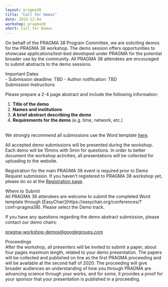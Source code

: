 ```yaml
---
layout: pragma38
title: "Call for Demos"
date: 2019-12-04
workshop: pragma38
short: Call for Demos
---
```


On behalf of the PRAGMA 38 Program Committee, we are soliciting demos for the
PRAGMA 38 workshop. The demo session offers opportunities to showcase
applications/test-bed developed under PRAGMA for the potential broader use by
the community. All PRAGMA 38 attendees are encouraged to submit abstracts to
the demo sessions.

<div class="border38">Important Dates</div>
- Submission deadline: TBD
- Author notification: TBD

<br>
<div class="border38">Submission Instructions</div>

Please prepare a 2-4 page abstract and include the following
information: 

1.	**Title of the demo**
2.	**Names and institutions**
3.	**A brief abstract describing the demo**
4.	**Requirements for the demo** (e.g. time, network, etc.)

<br/>
We strongly recommend all submissions use the Word template 
<a href="/images/pragma38/PRAGMA38_Demo_Abstract_Template_v1.docx">here</a>.<br>

All accepted demo submissions will be presented during the workshop.
Each demo will be 15mins with 5min for questions.
In order to better document the workshop activities, all presentations will be
collected for uploading to the website.

Registration for the main PRAGMA 38 event is required prior to Demo Request
submission. 
If you haven't registered to PRAGMA 38 workshop yet, please do so at the
[Registration page](http://www.pragma-grid.net/pragma38-registration/). 

<div class="border38">Where to Submit</div>
All PRAGMA 38 attendees are welcome to submit the completed Word template
through [EasyChair](https://easychair.org/conferences/?conf=pragma38).  Please
select the Demo track.<br>


If you have any questions regarding the demo abstract submission, please
contact our demo chairs:

<a href="mailto:pragma-workshop-demos@googlegroups.com">pragma-workshop-demos@googlegroups.com</a>

<div class="border38">Proceedings</div>
After the workshop, all presenters will be invited to submit a paper, about
four pages maximum length, related to your demo presentation.  The papers will
be collected and published on line as the first PRAGMA proceeding and will be
available at the second half of 2020.  The proceeding will give broader
audiences an understanding of how you through PRAGMA are advancing science
through your works, and for some, it provides a proof for your sponsor that
your presentation is published in a proceeding.

